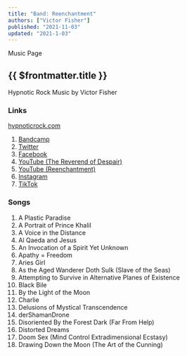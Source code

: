 ```yaml
---
title: "Band: Reenchantment"
authors: ["Victor Fisher"]
published: "2021-11-03"
updated: "2021-1-03"
---
```


<g-link to="/music">Music Page</g-link>

## {{ $frontmatter.title }}

Hypnotic Rock Music by Victor Fisher

### Links

<a href="http://hypnoticrock.com">hypnoticrock.com</a>

1. <a href="https://reenchantment.bandcamp.com">Bandcamp</a>
2. <a href="https://twitter.com/hypnoticrock">Twitter</a>
3. <a href="https://www.facebook.com/hypnoticrock">Facebook</a>
4. <a href="https://www.youtube.com/user/reverendofdespair">YouTube (The Reverend of Despair)</a>
5. <a href="https://www.youtube.com/channel/UCUty3MJPa-JrdNLJtiSxttA">YouTube (Reenchantment)</a>
6. <a href="https://www.instagram.com/hypnoticrock">Instagram</a>
7. <a href="https://www.tiktok.com/@hypnoticrock">TikTok</a>
<!-- * Snapchat -->

### Songs
1. <g-link to="/song/a-plastic-paradise">A Plastic Paradise</g-link>
2. <g-link to="/song/a-portrait-of-prince-khalil">A Portrait of Prince Khalil</g-link>
3. <g-link to="/song/a-voice-in-the-distance">A Voice in the Distance</g-link>
4. <g-link to="/song/al-qaeda-and-jesus">Al Qaeda and Jesus</g-link>
5. <g-link to="/song/an-invocation-of-a-spirit-yet-unknown">An Invocation of a Spirit Yet Unknown</g-link>
6. <g-link to="/song/apathy-equals-freedom">Apathy = Freedom</g-link>
7. <g-link to="/song/aries-girl">Aries Girl</g-link>
8. <g-link to="/song/as-the-aged-wanderer-doth-sulk-slave-of-the-seas">As the Aged Wanderer Doth Sulk (Slave of the Seas)</g-link>
9. <g-link to="/song/attempting-to-survive-in-alternative-planes-of-existence">Attempting to Survive in Alternative Planes of Existence</g-link>
10. <g-link to="/song/black-bile">Black Bile</g-link>
11. <g-link to="/song/by-the-light-of-the-moon">By the Light of the Moon</g-link>
12. <g-link to="/song/charlie">Charlie</g-link>
13. <g-link to="/song/delusions-of-mystical-transcendence">Delusions of Mystical Transcendence</g-link>
14. <g-link to="/song/der-shaman-drone">derShamanDrone</g-link>
15. <g-link to="/song/disoriented-by-the-forest-dark-far-from-help">Disoriented By the Forest Dark (Far From Help)</g-link>
16. <g-link to="/song/distorted-dreams">Distorted Dreams</g-link>
17. <g-link to="/song/doom-sex-mind-control-extradimensional-ecstasy">Doom Sex (Mind Control Extradimensional Ecstasy)</g-link>
18. <g-link to="/song/drawing-down-the-moon-the-art-of-the-cunning">Drawing Down the Moon (The Art of the Cunning)</g-link>